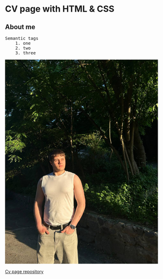 # CV page with HTML &  CSS

## About me

<pre>
Semantic tags
    1. one
    2. two
    3. three
</pre>

![image](web_img.jpg)

[Cv page repository](https://dmitryloskucheravyi.github.io/cv_page_frontend/)